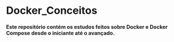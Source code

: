 # Docker_Conceitos

#### Este repositório contém os estudos feitos sobre Docker e Docker Compose desde o iniciante até o avançado.
